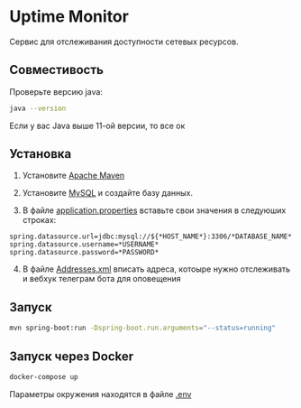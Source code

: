 # Uptime Monitor

Сервис для отслеживания доступности сетевых ресурсов.

## Совместивость

Проверьте версию java:

```bash
java --version
```

Если у вас Java выше 11-ой версии, то все ок

## Установка
1. Установите [Apache Maven](https://maven.apache.org/download.cgi)

2. Установите [MySQL](https://www.mysql.com/downloads/) и создайте базу данных.

3. В файле [application.properties](src/main/resources/application.properties) вставьте свои значения в следуюших строках:

```properties
spring.datasource.url=jdbc:mysql://${*HOST_NAME*}:3306/*DATABASE_NAME*
spring.datasource.username=*USERNAME*
spring.datasource.password=*PASSWORD*
```

4. В файле [Addresses.xml](Addresses.xml) вписать адреса, котоыре нужно отслеживать и вебхук телеграм бота для оповещения

## Запуск

```bash
mvn spring-boot:run -Dspring-boot.run.arguments="--status=running"
```

## Запуск через Docker

```bash
docker-compose up
```

Параметры окружения находятся в файле [.env](.env)



